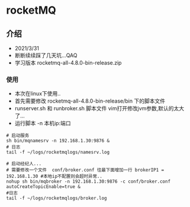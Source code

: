 # rocketMQ

## 介绍
- 2021/3/31
- 断断续续踩了几天坑...QAQ
- 学习版本 rocketmq-all-4.8.0-bin-release.zip

### 使用
- 本次在linux下使用..
- 首先需要修改 rocketmq-all-4.8.0-bin-release/bin 下的脚本文件
- runserver.sh 和 runbroker.sh 脚本文件 vim打开修改jvm参数,默认的太大了...
- 运行脚本 -n 本机ip:端口

```shell
# 启动服务
sh bin/mqnamesrv -n 192.168.1.30:9876 &
# 日志 
tail -f ~/logs/rocketmqlogs/namesrv.log

# 启动经纪人...
# 需要修改一个文件  conf/broker.conf 往最下面增加一行 brokerIP1 = 192.168.1.30 #本地ip不配置则会超时异常..
nohup sh bin/mqbroker -n 192.168.1.30:9876 -c conf/broker.conf autoCreateTopicEnable=true &
#日志
tail -f ~/logs/rocketmqlogs/broker.log  
```

